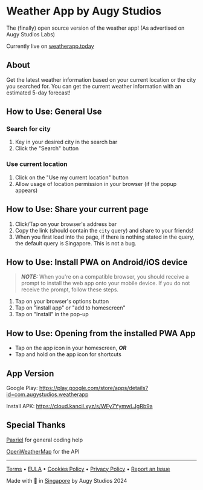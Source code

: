 # Weather App by Augy Studios
The (finally) open source version of the weather app! (As advertised on Augy Studios Labs)

Currently live on [weatherapp.today](https://weatherapp.today)

## About
Get the latest weather information based on your current location or the city you searched for. You can get the current weather information with an estimated 5-day forecast!

## How to Use: General Use
### Search for city
1. Key in your desired city in the search bar
2. Click the "Search" button
### Use current location
1. Click on the "Use my current location" button
2. Allow usage of location permission in your browser (if the popup appears)

## How to Use: Share your current page
1. Click/Tap on your browser's address bar
2. Copy the link (should contain the `city` query) and share to your friends!
3. When you first load into the page, if there is nothing stated in the query, the default query is Singapore. This is not a bug.

## How to Use: Install PWA on Android/iOS device
> **_NOTE:_** When you're on a compatible browser, you should receive a prompt to install the web app onto your mobile device. If you do not receive the prompt, follow these steps.
1. Tap on your browser's options button
2. Tap on "install app" or "add to homescreen"
3. Tap on "Install" in the pop-up

## How to Use: Opening from the installed PWA App
- Tap on the app icon in your homescreen, ***OR***
- Tap and hold on the app icon for shortcuts

## App Version
Google Play: https://play.google.com/store/apps/details?id=com.augystudios.weatherapp

Install APK: https://cloud.kancil.xyz/s/WFy7YymwLJgRb9a

## Special Thanks
[Paxriel](https://paxriel.art/) for general coding help

[OpenWeatherMap](https://openweathermap.org/) for the API

---

[Terms](https://augystudios.com/terms) • [EULA](https://augystudios.com/eula) • [Cookies Policy](https://augystudios.com/cookies) • [Privacy Policy](https://augystudios.com/privacy) • [Report an Issue](https://forms.gle/4wKTdjgiC6MGX1aN8)

Made with 💚 in [Singapore](https://www.google.com/maps/place/Singapore) by Augy Studios 2024